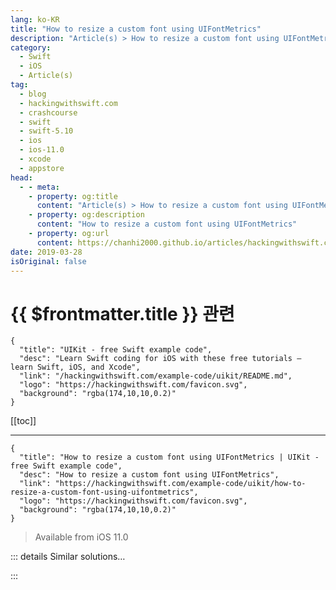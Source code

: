 ```yaml
---
lang: ko-KR
title: "How to resize a custom font using UIFontMetrics"
description: "Article(s) > How to resize a custom font using UIFontMetrics"
category:
  - Swift
  - iOS
  - Article(s)
tag: 
  - blog
  - hackingwithswift.com
  - crashcourse
  - swift
  - swift-5.10
  - ios
  - ios-11.0
  - xcode
  - appstore
head:
  - - meta:
    - property: og:title
      content: "Article(s) > How to resize a custom font using UIFontMetrics"
    - property: og:description
      content: "How to resize a custom font using UIFontMetrics"
    - property: og:url
      content: https://chanhi2000.github.io/articles/hackingwithswift.com/example-code/uikit/how-to-resize-a-custom-font-using-uifontmetrics.html
date: 2019-03-28
isOriginal: false
---
```


# {{ $frontmatter.title }} 관련

```component VPCard
{
  "title": "UIKit - free Swift example code",
  "desc": "Learn Swift coding for iOS with these free tutorials – learn Swift, iOS, and Xcode",
  "link": "/hackingwithswift.com/example-code/uikit/README.md",
  "logo": "https://hackingwithswift.com/favicon.svg",
  "background": "rgba(174,10,10,0.2)"
}
```

[[toc]]

---

```component VPCard
{
  "title": "How to resize a custom font using UIFontMetrics | UIKit - free Swift example code",
  "desc": "How to resize a custom font using UIFontMetrics",
  "link": "https://hackingwithswift.com/example-code/uikit/how-to-resize-a-custom-font-using-uifontmetrics",
  "logo": "https://hackingwithswift.com/favicon.svg",
  "background": "rgba(174,10,10,0.2)"
}
```

> Available from iOS 11.0

<!-- TODO: 작성 -->

<!--
Dynamic Type allows developers to adjust the size of in-app text based on user accessibility preferences, but if you use custom fonts it’s easy to forget to add support.

To combine custom fonts with Dynamic Type, you need to use `UIFontMetrics`. You create instances of this class by specifying what type of content you want to measure – e.g. headline text or body text – and once that’s done you can pass it a font and ask it to provide a scaled font back. This converts your custom font and size into a scaled font suitable for the user’s preferences.

Here’s an example in code:

```swift
if let font = UIFont(name: "Helvetica", size: 72) {
    let fontMetrics = UIFontMetrics(forTextStyle: .headline)
    label.font = fontMetrics.scaledFont(for: font)
}
```

-->

::: details Similar solutions…

<!--
/quick-start/swiftui/how-to-use-dynamic-type-with-a-custom-font">How to use Dynamic Type with a custom font 
/example-code/uikit/how-to-make-uitableviewcells-auto-resize-to-their-content">How to make UITableViewCells auto resize to their content 
/example-code/uikit/how-to-use-dynamic-type-to-resize-your-apps-text">How to use Dynamic Type to resize your app's text 
/example-code/uikit/how-to-let-users-choose-a-font-with-uifontpickerviewcontroller">How to let users choose a font with UIFontPickerViewController 
/example-code/uikit/how-to-style-the-font-in-a-uinavigationbars-title">How to style the font in a UINavigationBar's title</a>
-->

:::

